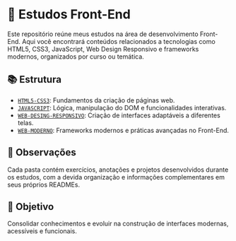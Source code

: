 # 🧠 Estudos Front-End

Este repositório reúne meus estudos na área de desenvolvimento Front-End. Aqui você encontrará conteúdos relacionados a tecnologias como HTML5, CSS3, JavaScript, Web Design Responsivo e frameworks modernos, organizados por curso ou temática.

## 📚 Estrutura

- [`HTML5-CSS3`](./HTML5-CSS3): Fundamentos da criação de páginas web.
- [`JAVASCRIPT`](./JAVASCRIPT): Lógica, manipulação do DOM e funcionalidades interativas.
- [`WEB-DESING-RESPONSIVO`](./WEB-DESING-RESPONSIVO): Criação de interfaces adaptáveis a diferentes telas.
- [`WEB-MODERNO`](./WEB-MODERNO): Frameworks modernos e práticas avançadas no Front-End.

## 📌 Observações

Cada pasta contém exercícios, anotações e projetos desenvolvidos durante os estudos, com a devida organização e informações complementares em seus próprios READMEs.

## 🚀 Objetivo

Consolidar conhecimentos e evoluir na construção de interfaces modernas, acessíveis e funcionais.
